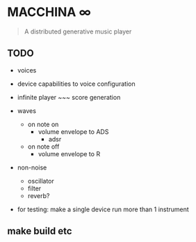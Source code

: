 # MACCHINA ∞

> A distributed generative music player

## TODO

- voices
- device capabilities to voice configuration
- infinite player ~~~ score generation

- waves
	- on note on
		- volume envelope to ADS
			- adsr
	- on note off
		- volume envelope to R

- non-noise
	- oscillator
	- filter
	- reverb?

- for testing: make a single device run more than 1 instrument

## make build etc
